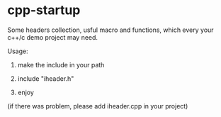 cpp-startup
===========

Some headers collection, usful macro and functions, which every your c++/c demo project may need.


Usage: 

1. make the include in your path

2. include "iheader.h"

3. enjoy 

(if there was problem, please add iheader.cpp in your project)
